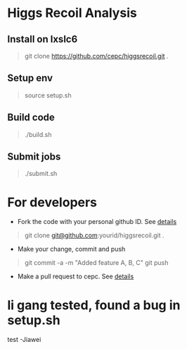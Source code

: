 # Higgs Recoil Analysis


## Install on lxslc6 
> git clone https://github.com/cepc/higgsrecoil.git . 

## Setup env

> source setup.sh 

## Build code

> ./build.sh

## Submit jobs

> ./submit.sh


# For developers

- Fork the code with your personal github ID. See [details](https://help.github.com/articles/fork-a-repo/)


> git clone git@github.com:yourid/higgsrecoil.git .

- Make your change, commit and push 

> git commit -a -m "Added feature A, B, C"
> git push

- Make a pull request to cepc. See [details](https://help.github.com/articles/using-pull-requests/)


# li gang tested, found a bug in setup.sh 

test -Jiawei
